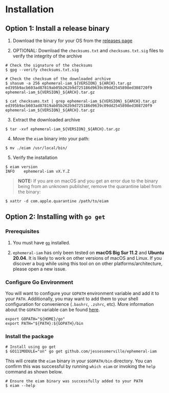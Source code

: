 # Installation

## Option 1: Install a release binary

1. Download the binary for your OS from the [releases page](https://github.com/jessesomerville/ephemeral-iam/releases)

2. OPTIONAL: Download the `checksums.txt` and `checksums.txt.sig` files to verify the integrity of the archive

```shell
# Check the signature of the checksums
$ gpg --verify checksums.txt.sig

# Check the checksum of the downloaded archive
$ shasum -a 256 ephemeral-iam_${VERSION}_${ARCH}.tar.gz
ed395b9acb603ad87819ab05b262b9d725186d9639c09dd2545898ed308720f9  ephemeral-iam_${VERSION}_${ARCH}.tar.gz

$ cat checksums.txt | grep ephemeral-iam_${VERSION}_${ARCH}.tar.gz
ed395b9acb603ad87819ab05b262b9d725186d9639c09dd2545898ed308720f9  ephemeral-iam_${VERSION}_${ARCH}.tar.gz
```

3. Extract the downloaded archive

```
$ tar -xvf ephemeral-iam_${VERSION}_${ARCH}.tar.gz
```

4. Move the `eiam` binary into your path:

```shell
$ mv ./eiam /usr/local/bin/
```

5. Verify the installation

```shell
$ eiam version
INFO    ephemeral-iam vX.Y.Z
```

> **NOTE:** If you are on macOS and you get an error due to the binary being from an unknown publisher, remove
> the quarantine label from the binary:

```shell
$ xattr -d com.apple.quarantine /path/to/eiam
```

## Option 2: Installing with `go get`
### Prerequisites

1. You must have [`go`](https://golang.org/doc/install) installed.

2. `ephemeral-iam` has only been tested on **macOS Big Sur 11.2** and **Ubuntu 20.04**.
   It is likely to work on other versions of macOS and Linux.  If you discover
   a bug while using this tool on on other platforms/architecture, please open a
   new issue.

### Configure Go Environment

You will want to configure your `GOPATH` environment variable and add it to
your `PATH`.  Additionally, you may want to add them to your shell configuration
for convenience (`.bashrc`, `.zshrc`, etc). More information about the `GOPATH`
variable can be found [here](https://github.com/golang/go/wiki/GOPATH).

```shell
export GOPATH="${HOME}/go"
export PATH="${PATH}:${GOPATH}/bin
```

### Install the package
```shell
# Install using go get
$ GO111MODULE="on" go get github.com/jessesomerville/ephemeral-iam
```

This will create the `eiam` binary in your `$GOPATH/bin` directory. You can
confirm this was successful by running `which eiam` or invoking the `help`
command as shown below.

```shell
# Ensure the eiam binary was successfully added to your PATH
$ eiam --help
```